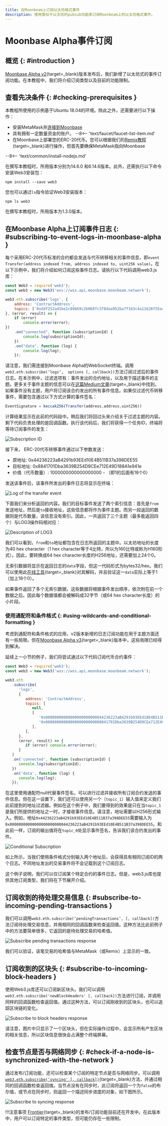 ```yaml
---
title: 在Moonbeam上订阅以太坊格式事件
description: 使用类似于以太坊的pubsub功能来订阅Moonbeam上的以太坊格式事件。
---
```


# Moonbase Alpha事件订阅

## 概览  {: #introduction } 
[Moonbase Alpha v2](https://moonbeam.network/announcements/testnet-upgrade-moonbase-alpha-v2/){target=_blank}版本发布后，我们新增了以太坊式的事件订阅功能。在本教程中，我们将介绍订阅类型以及目前的功能限制。

## 查看先决条件 {: #checking-prerequisites } 
本教程所使用的示例基于Ubuntu 18.04的环境。除此之外，还需要进行以下操作：

 - 安装MetaMask并[连接到Moonbase](/tokens/connect/metamask/)
 - 具有拥有一定数量资金的账户。 
 --8<-- 'text/faucet/faucet-list-item.md'
 - 在Moonbase上部署您的ERC-20代币。您可以根据我们的[Remix教程](/builders/build/eth-api/dev-env/remix/){target=_blank}进行操作，但首先要确保MetaMask指向Moonbase

--8<-- 'text/common/install-nodejs.md'

在撰写本教程时，所用版本分别为14.6.0 和6.14.6版本。此外，还需执行以下命令安装Web3安装包：

```
npm install --save web3
```

您也可以通过`ls`指令验证Web3安装版本：

```
npm ls web3
```

在撰写本教程时，所用版本为1.3.0版本。

## 在Moonbase Alpha上订阅事件日志 {: #subscribing-to-event-logs-in-moonbase-alpha } 
每个采用ERC-20代币标准的合约都会发送与代币转移相关的事件信息，即`event Transfer(address indexed from, address indexed to, uint256 value)`。在以下示例中，我们将介绍如何订阅这些事件日志。请执行以下代码调用web3.js库：

```js
const Web3 = require('web3');
const web3 = new Web3('wss://wss.api.moonbase.moonbeam.network');

web3.eth.subscribe('logs', {
    address: 'ContractAddress',
    topics: ['0xddf252ad1be2c89b69c2b068fc378daa952ba7f163c4a11628f55a4df523b3ef']
}, (error, result) => {
    if (error)
        console.error(error);
})
    .on("connected", function (subscriptionId) {
        console.log(subscriptionId);
    })
    .on("data", function (log) {
        console.log(log);
    });
```

请注意，我们需连接到Moonbase Alpha的WebSocket终端。调用`web3.eth.subscribe(‘logs’,  options [, callback])`方法订阅过滤后的事件日志。在本示例中，过滤选项有：事件发出的合约地址，以及用于描述事件的主题。更多关于事件主题的信息可以在[这篇Medium文章](https://medium.com/mycrypto/understanding-event-logs-on-the-ethereum-blockchain-f4ae7ba50378){target=_blank}中找到。如果事件没有主题，用户将订阅该合约发出的所有事件信息。如果仅过滤代币转移事件，需要包含通过以下方式计算的事件签名：

```js
EventSignature = keccak256(Transfer(address,address,uint256))
```

计算结果显示在此前的代码段中。稍后我们将回过头来介绍关于过滤主题的内容。剩下代码负责处理的是回调函数。执行该代码后，我们将获得一个任务ID，终端将等待订阅事件的发生：

![Subscription ID](/images/builders/build/eth-api/pubsub/pubsub-1.png)

接下来， ERC-20代币转移事件通过以下参数发送：

 - 原地址: 0x44236223aB4291b93EEd10E4B511B37a398DEE55
 - 目标地址: 0x8841701Dba3639B254D9CEe712E49D188A1e941e
 - 价值（代币数量）: 1000000000000000000 - （即1的后面有18个0）

发送该事件后，该事件所发出的事件日志将显示在终端：

![Log of the transfer event](/images/builders/build/eth-api/pubsub/pubsub-2.png)

下面我们来分析返回的内容。我们的目标事件发送了两个索引信息：首先是`from`发送地址，然后是`to`接收地址，这些信息都将作为事件主题。而另一段返回的数据则是代币数量，该信息没有索引。因此，一共返回了三个主题（最多能返回四个）与LOG3操作码相对应：

![Description of LOG3](/images/builders/build/eth-api/pubsub/pubsub-3.png)

我们可以看到，`from`和`to`地址都包含在日志所返回的主题中。以太坊地址的长度为40 hex character（1 hex character等于4比特，所以为160比特或称为H160形式）。因此，要转换成64 hex character长度的H256地址，还需要加上24个0。

无索引数据将显示在返回日志的`data`字段，但这一代码形式为bytes32/hex。我们可以使用此[在线工具](https://web3-type-converter.onbrn.com/){target=_blank}对其解码，并且验证这一`data`实际上等于1（加上18个0）。

如果事件返回了多个无索引数据，这些数据将根据事件发出顺序，依次附在前一个数据之后。因此每个数据值都会被解码成32字节（或64 hex character长度）的小片段。

### 使用通配符和条件格式  {: #using-wildcards-and-conditional-formatting } 

考虑到通配符和条件格式的应用，v2版本新增的日志订阅功能在用于主题方面还有一些局限。但在[Moonbase Alpha v3](https://moonbeam.network/announcements/moonbeam-network-upgrades-account-structure-to-match-ethereum/){target=_blank}版本中，这些局限已经得到解决。

延续上一小节的例子，我们将尝试通过以下代码订阅代币合约事件：

```js
const Web3 = require('web3');
const web3 = new Web3('wss://wss.api.moonbase.moonbeam.network');

web3.eth
   .subscribe(
      'logs',
      {
         address: 'ContractAddress',
         topics: [
            null,
            [
               '0x00000000000000000000000044236223aB4291b93EEd10E4B511B37a398DEE55',
               '0x0000000000000000000000008841701Dba3639B254D9CEe712E49D188A1e941e',
            ],
         ],
      },
      (error, result) => {
         if (error) console.error(error);
      }
   )
   .on('connected', function (subscriptionId) {
      console.log(subscriptionId);
   })
   .on('data', function (log) {
      console.log(log);
   });
```

在这里使用通配符null代替事件签名，可以进行过滤并接收所有订阅合约发送的事件信息。但在这一设置下，我们还可以使用另一个（`topic_1`）输入值来定义我们此前提到的地址过滤器。例如在这个例子中，我们要得到的效果是只在当`topic_1`是我们所提供的地址之一时，才接收事件信息。请注意，地址需要以H256形式输入。例如，地址`0x44236223aB4291b93EEd10E4B511B37a398DEE55`需要输入为`0x00000000000000000000000044236223aB4291b93EEd10E4B511B37a398DEE55`。和此前一样，订阅的输出值将在`topic_0`处显示事件签名，告诉我们该合约发出的事件。

![Conditional Subscription](/images/builders/build/eth-api/pubsub/pubsub-4.png)

如上所示，当我们使用条件格式分别输入两个地址后，会获得具有相同订阅ID的两个日志。不同地址发出的交易事件将不会记载到这个订阅日志。

这个例子说明，我们可以仅订阅某个特定合约的事件日志。但是，web3.js库也提供其他订阅类型，我们将在下节展开介绍。

## 订阅收到的待处理交易信息 {: #subscribe-to-incoming-pending-transactions } 

我们可以调用`web3.eth.subscribe(‘pendingTransactions’, [, callback])`方法订阅待处理交易信息，并用相同的回调函数来检查返回值。这种方法比此前例子中的方法要简单很多，它返回的是待处理交易的哈希值。

![Subscribe pending transactions response](/images/builders/build/eth-api/pubsub/pubsub-5.png)

我们可以验证，该笔交易的哈希值与MetaMask（或Remix）上显示的一致。

## 订阅收到的区块头 {: #subscribe-to-incoming-block-headers } 

使用Web3.js库还可以订阅新区块头。我们可以调用`web3.eth.subscribe('newBlockHeaders' [, callback])`方法进行订阅，并调用同样的回调函数检查返回值。通过这种方法，可以订阅刚收到的区块头，也可以追踪区块链的变化。

![Subscribe to block headers response](/images/builders/build/eth-api/pubsub/pubsub-6.png)

请注意，图片中只显示了一个区块头，但在实际操作过程中，会显示所有产生区块的相关信息，所以区块信息很快会占满整个终端屏幕。

## 检查节点是否与网络同步 {: #check-if-a-node-is-synchronized-with-the-network } 

通过发布/订阅功能，还可以检查某个订阅的特定节点是否与网络同步。可以调用[`web3.eth.subscribe(‘syncing' [, callback])`](https://web3js.readthedocs.io/en/v1.2.11/web3-eth-subscribe.html#subscribe-syncing){target=_blank}方法，并通过相同的回调函数检查返回值。当节点没有在同步时，此订阅将返回一个为`false`的布尔值，或节点在同步时，则返回一个描述同步进度的对象，如下图所示。

![Subscribe to syncing response](/images/builders/build/eth-api/pubsub/pubsub-7.png)

!!!注意事项
    [Frontier](https://github.com/paritytech/frontier){target=_blank}的发布/订阅功能目前还在开发中。在此版本中，用户可以订阅特定的事件类型，但可能仍存在一些限制。


